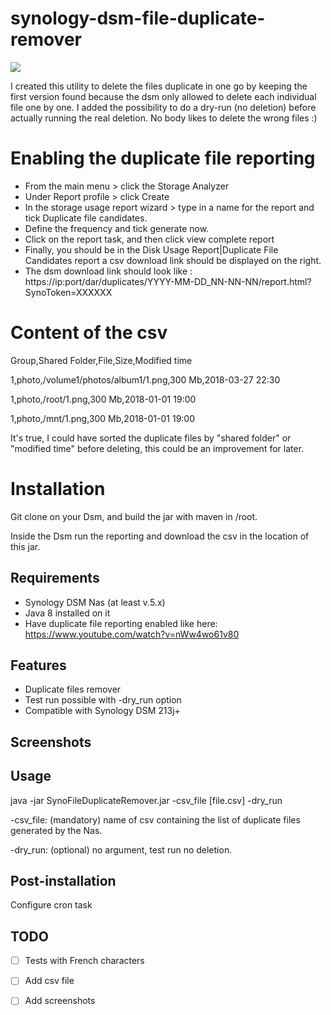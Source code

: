 # synology-dsm-file-duplicate-remover

<img src="https://travis-ci.org/aquenneville/syno-file-duplicate-remover.svg?branch=master"/>

I created this utility to delete the files duplicate in one go by keeping the first version found because the dsm only allowed to delete each individual file one by one. I added the possibility to do a dry-run (no deletion) before actually running the real deletion. No body likes to delete the wrong files :)

# Enabling the duplicate file reporting

- From the main menu > click the Storage Analyzer
- Under Report profile > click Create
- In the storage usage report wizard > type in a name for the report and tick Duplicate file candidates.
- Define the frequency and tick generate now.
- Click on the report task, and then click view complete report
- Finally, you should be in the Disk Usage Report|Duplicate File Candidates report a csv download link should be displayed on the right.
- The dsm download link should look like : https://ip:port/dar/duplicates/YYYY-MM-DD_NN-NN-NN/report.html?SynoToken=XXXXXX

# Content of the csv
Group,Shared Folder,File,Size,Modified time

1,photo,/volume1/photos/album1/1.png,300 Mb,2018-03-27 22:30

1,photo,/root/1.png,300 Mb,2018-01-01 19:00

1,photo,/mnt/1.png,300 Mb,2018-01-01 19:00

It's true, I could have sorted the duplicate files by "shared folder" or "modified time" before deleting, this could be an improvement for later.

# Installation
Git clone on your Dsm, and build the jar with maven in /root.

Inside the Dsm run the reporting and download the csv in the location of this jar.

Requirements
-----------------------------
- Synology DSM Nas (at least v.5.x)
- Java 8 installed on it
- Have duplicate file reporting enabled like here: https://www.youtube.com/watch?v=nWw4wo61v80

Features 
-----------------------------
- Duplicate files remover
- Test run possible with -dry_run option
- Compatible with Synology DSM 213j+

Screenshots
----------------------------

Usage
----------------------------
java -jar SynoFileDuplicateRemover.jar -csv_file [file.csv] -dry_run

-csv_file: (mandatory) name of csv containing the list of duplicate files generated by the Nas.

-dry_run: (optional) no argument, test run no deletion.

Post-installation
----------------------------
Configure cron task

TODO
----------------------------
- [ ] Tests with French characters
- [ ] Add csv file
- [ ] Add screenshots

